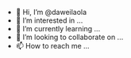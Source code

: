 - 👋 Hi, I’m @daweilaola
- 👀 I’m interested in ...
- 🌱 I’m currently learning ...
- 💞️ I’m looking to collaborate on ...
- 📫 How to reach me ...

<!---
daweilaola/daweilaola is a ✨ special ✨ repository because its `README.md` (this file) appears on your GitHub profile.
You can click the Preview link to take a look at your changes.
--->
